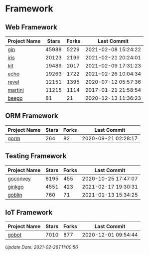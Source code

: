 # Framework

## Web Framework
| Project Name | Stars | Forks | Last Commit |
| ------------ | ----- | ----- | ----------- |
| [gin](https://github.com/gin-gonic/gin) | 45988 | 5229 | 2021-02-08 15:24:22 |
| [iris](https://github.com/kataras/iris) | 20123 | 2196 | 2021-02-21 20:24:01 |
| [kit](https://github.com/go-kit/kit) | 19489 | 2017 | 2021-02-09 17:31:23 |
| [echo](https://github.com/labstack/echo) | 19263 | 1722 | 2021-02-26 10:04:34 |
| [revel](https://github.com/revel/revel) | 12151 | 1395 | 2020-07-12 05:57:36 |
| [martini](https://github.com/go-martini/martini) | 11215 | 1114 | 2017-01-21 21:58:54 |
| [beego](https://github.com/astaxie/beego) | 81 | 21 | 2020-12-13 11:36:23 |

## ORM Framework
| Project Name | Stars | Forks | Last Commit |
| ------------ | ----- | ----- | ----------- |
| [gorm](https://github.com/jinzhu/gorm) | 264 | 82 | 2020-09-21 02:28:17 |

## Testing Framework
| Project Name | Stars | Forks | Last Commit |
| ------------ | ----- | ----- | ----------- |
| [goconvey](https://github.com/smartystreets/goconvey) | 6195 | 455 | 2020-10-25 17:47:07 |
| [ginkgo](https://github.com/onsi/ginkgo) | 4551 | 423 | 2021-02-17 19:30:31 |
| [goblin](https://github.com/franela/goblin) | 760 | 71 | 2021-01-13 15:34:25 |

## IoT Framework
| Project Name | Stars | Forks | Last Commit |
| ------------ | ----- | ----- | ----------- |
| [gobot](https://github.com/hybridgroup/gobot) | 7010 | 877 | 2020-12-01 09:54:44 |

*Update Date: 2021-02-26T11:00:56*